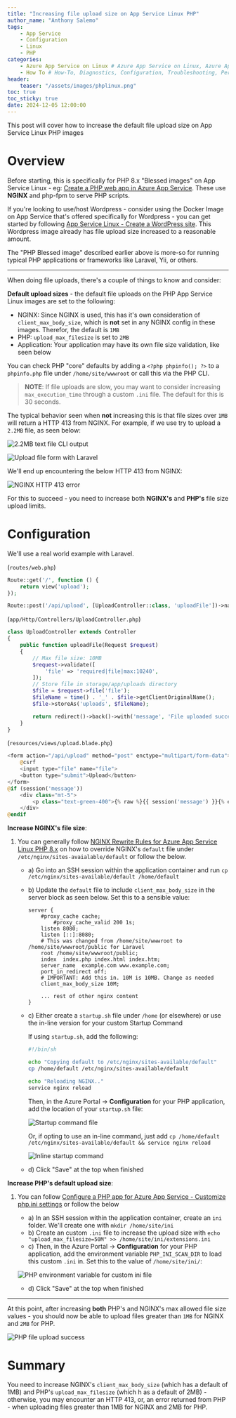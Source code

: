 ```yaml
---
title: "Increasing file upload size on App Service Linux PHP"
author_name: "Anthony Salemo"
tags:
    - App Service
    - Configuration
    - Linux
    - PHP
categories:
    - Azure App Service on Linux # Azure App Service on Linux, Azure App Service on Windows,  
    - How To # How-To, Diagnostics, Configuration, Troubleshooting, Performance
header:
    teaser: "/assets/images/phplinux.png"
toc: true
toc_sticky: true
date: 2024-12-05 12:00:00
---
```


This post will cover how to increase the default file upload size on App Service Linux PHP images

# Overview
Before starting, this is specifically for PHP 8.x "Blessed images" on App Service Linux - eg: [Create a PHP web app in Azure App Service](https://learn.microsoft.com/en-us/azure/app-service/quickstart-php?tabs=cli&pivots=platform-linux). These use **NGINX** and php-fpm to serve PHP scripts.

If you're looking to use/host Wordpress - consider using the Docker Image on App Service that's offered specifically for Wordpress - you can get started by following [App Service Linux - Create a WordPress site](https://learn.microsoft.com/en-us/azure/app-service/quickstart-wordpress). This Wordpress image already has file upload size increased to a reasonable amount.

The "PHP Blessed image" described earlier above is more-so for running typical PHP applications or frameworks like Laravel, Yii, or others. 

---------

When doing file uploads, there's a couple of things to know and consider:

**Default upload sizes** - the default file uploads on the PHP App Service Linux images are set to the following:
- NGINX: Since NGINX is used, this has it's own consideration of `client_max_body_size`, which is **not** set in any NGINX config in these images. Therefor, the default is `1MB`
- PHP: `upload_max_filesize` is set to `2MB`
- Application: Your application may have its own file size validation, like seen below

You can check PHP "core" defaults by adding a `<?php phpinfo(); ?>` to a `phpinfo.php` file under `/home/site/wwwroot` or call this via the PHP CLI.

> **NOTE**: If file uploads are slow, you may want to consider increasing `max_execution_time` through a custom `.ini` file. The default for this is 30 seconds. 

The typical behavior seen when **not** increasing this is that file sizes over `1MB` will return a HTTP 413 from NGINX. For example, if we use try to upload a `2.2MB` file, as seen below:

![2.2MB text file CLI output](/media/2024/12/php-increase-file-upload-size-6.png)

![Upload file form with Laravel](/media/2024/12/php-increase-file-upload-size-7.png)

We'll end up encountering the below HTTP 413 from NGINX:

![NGINX HTTP 413 error](/media/2024/12/php-increase-file-upload-size-1.png)

For this to succeed - you need to increase both **NGINX's** and **PHP's** file size upload limits.

# Configuration
We'll use a real world example with Laravel.

(`routes/web.php`)

```php
Route::get('/', function () {
    return view('upload');
});

Route::post('/api/upload', [UploadController::class, 'uploadFile'])->name('uploadFile');
```

(`app/Http/Controllers/UploadController.php`)

```php
class UploadController extends Controller
{
    public function uploadFile(Request $request)
    {
        // Max file size: 10MB
        $request->validate([
            'file' => 'required|file|max:10240',
        ]);
        // Store file in storage/app/uploads directory
        $file = $request->file('file');
        $fileName = time() . '_' . $file->getClientOriginalName();
        $file->storeAs('uploads', $fileName); 

        return redirect()->back()->with('message', 'File uploaded successfully.');
    }
}
```

(`resources/views/upload.blade.php`)

```php
<form action="/api/upload" method="post" enctype="multipart/form-data">
    @csrf
    <input type="file" name="file">
    <button type="submit">Upload</button>
</form>
@if (session('message'))
    <div class="mt-5">
        <p class="text-green-400">{% raw %}{{ session('message') }}{% endraw %}</p>
    </div>
@endif
```

**Increase NGINX's file size**:
1. You can generally follow [NGINX Rewrite Rules for Azure App Service Linux PHP 8.x](https://azureossd.github.io/2021/09/02/php-8-rewrite-rule/index.html) on how to override NGINX's `default` file under `/etc/nginx/sites-avaialable/default` or follow the below.
    - a) Go into an SSH session within the application container and run `cp /etc/nginx/sites-available/default /home/default`
    - b) Update the `default` file to include `client_max_body_size` in the server block as seen below. Set this to a sensible value:

        ```nginx
        server {
            #proxy_cache cache;
                #proxy_cache_valid 200 1s;
            listen 8080;
            listen [::]:8080;
            # This was changed from /home/site/wwwroot to /home/site/wwwroot/public for Laravel
            root /home/site/wwwroot/public;
            index  index.php index.html index.htm;
            server_name  example.com www.example.com; 
            port_in_redirect off;
            # IMPORTANT: Add this in. 10M is 10MB. Change as needed
            client_max_body_size 10M;   

            ... rest of other nginx content
        }   
        ```
    - c) Either create a `startup.sh` file under `/home` (or elsewhere) or use the in-line version for your custom Startup Command

        If using `startup.sh`, add the following:

        ```sh
        #!/bin/sh

        echo "Copying default to /etc/nginx/sites-available/default"
        cp /home/default /etc/nginx/sites-available/default

        echo "Reloading NGINX.."
        service nginx reload
        ```

        Then, in the Azure Portal -> **Configuration** for your PHP application, add the location of your `startup.sh` file:

        ![Startup command file](/media/2024/12/php-increase-file-upload-size-2.png)

        Or, if opting to use an in-line command, just add `cp /home/default /etc/nginx/sites-available/default && service nginx reload`

        ![Inline startup command](/media/2024/12/php-increase-file-upload-size-3.png)

    - d) Click "Save" at the top when finished

**Increase PHP's default upload size**:
1. You can follow [Configure a PHP app for Azure App Service - Customize php.ini settings](https://learn.microsoft.com/en-us/azure/app-service/configure-language-php?pivots=platform-linux#customize-phpini-settings) or follow the below
    - a) In an SSH session within the application container, create an `ini` folder. We'll create one with `mkdir /home/site/ini`
    - b) Create an custom `.ini` file to increase the upload size with `echo "upload_max_filesize=50M" >> /home/site/ini/extensions.ini`
    - c) Then, in the Azure Portal -> **Configuration** for your PHP application, add the environment variable `PHP_INI_SCAN_DIR` to load this custom `.ini` in. Set this to the value of `/home/site/ini/`:

    ![PHP environment variable for custom ini file](/media/2024/12/php-increase-file-upload-size-4.png)

    - d) Click "Save" at the top when finished

---------

At this point, after increasing **both** PHP's and NGINX's max allowed file size values - you should now be able to upload files greater than `1MB` for NGINX and `2MB` for PHP.

![PHP file upload success](/media/2024/12/php-increase-file-upload-size-5.png)

# Summary
You need to increase NGINX's `client_max_body_size` (which has a default of 1MB) and PHP's `upload_max_filesize` (which h as a default of 2MB) - otherwise, you may encounter an HTTP 413, or, an error returned from PHP - when uploading files greater than 1MB for NGINX and 2MB for PHP.